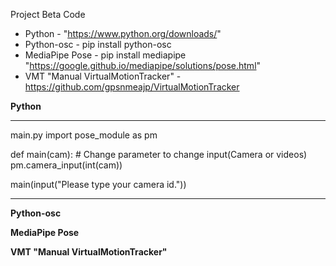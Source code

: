 Project Beta Code

- Python - "https://www.python.org/downloads/"
- Python-osc - pip install python-osc
- MediaPipe Pose - pip install mediapipe "https://google.github.io/mediapipe/solutions/pose.html"
- VMT "Manual VirtualMotionTracker" - https://github.com/gpsnmeajp/VirtualMotionTracker


**Python**
______________________________________________________
main.py
import pose_module as pm


def main(cam):
    # Change parameter to change input(Camera or videos)
    pm.camera_input(int(cam))


main(input("Please type your camera id."))
______________________________________________________

**Python-osc**



**MediaPipe Pose**



**VMT "Manual VirtualMotionTracker"**
